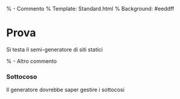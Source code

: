 % - Commento
% Template: Standard.html
% Background: #eeddff

# Prova
Si testa il semi-generatore di siti statici

% - Altro commento

### Sottocoso
Il generatore dovrebbe saper gestire i sottocosi
